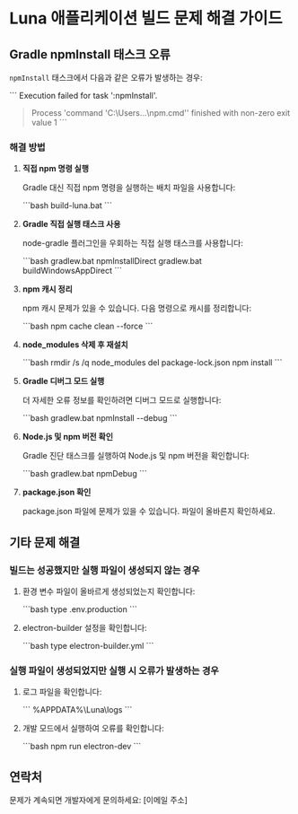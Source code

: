 # Luna 애플리케이션 빌드 문제 해결 가이드

## Gradle npmInstall 태스크 오류

`npmInstall` 태스크에서 다음과 같은 오류가 발생하는 경우:

\`\`\`
Execution failed for task ':npmInstall'.
> Process 'command 'C:\Users\...\npm.cmd'' finished with non-zero exit value 1
\`\`\`

### 해결 방법

1. **직접 npm 명령 실행**

   Gradle 대신 직접 npm 명령을 실행하는 배치 파일을 사용합니다:
   
   \`\`\`bash
   build-luna.bat
   \`\`\`

2. **Gradle 직접 실행 태스크 사용**

   node-gradle 플러그인을 우회하는 직접 실행 태스크를 사용합니다:
   
   \`\`\`bash
   gradlew.bat npmInstallDirect
   gradlew.bat buildWindowsAppDirect
   \`\`\`

3. **npm 캐시 정리**

   npm 캐시 문제가 있을 수 있습니다. 다음 명령으로 캐시를 정리합니다:
   
   \`\`\`bash
   npm cache clean --force
   \`\`\`

4. **node_modules 삭제 후 재설치**

   \`\`\`bash
   rmdir /s /q node_modules
   del package-lock.json
   npm install
   \`\`\`

5. **Gradle 디버그 모드 실행**

   더 자세한 오류 정보를 확인하려면 디버그 모드로 실행합니다:
   
   \`\`\`bash
   gradlew.bat npmInstall --debug
   \`\`\`

6. **Node.js 및 npm 버전 확인**

   Gradle 진단 태스크를 실행하여 Node.js 및 npm 버전을 확인합니다:
   
   \`\`\`bash
   gradlew.bat npmDebug
   \`\`\`

7. **package.json 확인**

   package.json 파일에 문제가 있을 수 있습니다. 파일이 올바른지 확인하세요.

## 기타 문제 해결

### 빌드는 성공했지만 실행 파일이 생성되지 않는 경우

1. 환경 변수 파일이 올바르게 생성되었는지 확인합니다:
   
   \`\`\`bash
   type .env.production
   \`\`\`

2. electron-builder 설정을 확인합니다:
   
   \`\`\`bash
   type electron-builder.yml
   \`\`\`

### 실행 파일이 생성되었지만 실행 시 오류가 발생하는 경우

1. 로그 파일을 확인합니다:
   
   \`\`\`
   %APPDATA%\Luna\logs
   \`\`\`

2. 개발 모드에서 실행하여 오류를 확인합니다:
   
   \`\`\`bash
   npm run electron-dev
   \`\`\`

## 연락처

문제가 계속되면 개발자에게 문의하세요: [이메일 주소]
